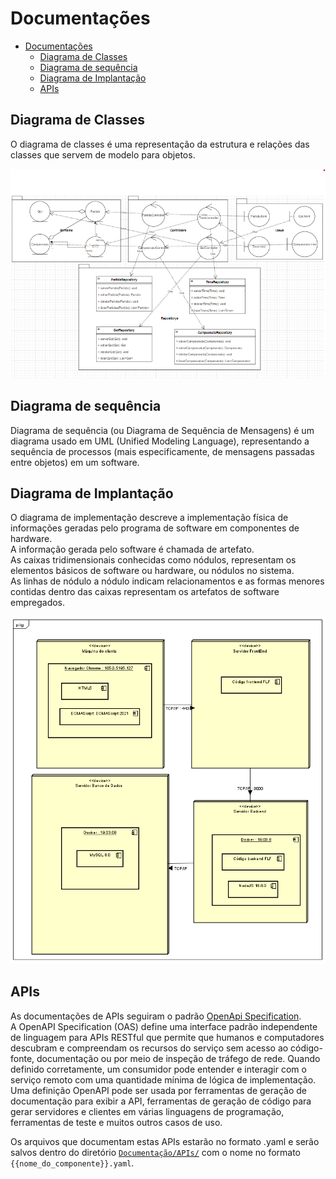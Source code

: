 # Documentações

- [Documentações](#documentações)
  - [Diagrama de Classes](#diagrama-de-classes)
  - [Diagrama de sequência](#diagrama-de-sequência)
  - [Diagrama de Implantação](#diagrama-de-implantação)
  - [APIs](#apis)

## Diagrama de Classes

O diagrama de classes é uma representação da estrutura e relações das classes que servem de modelo para objetos.

![Diagrama de Classes](./assets/Diagrama%20de%20classes.png)

## Diagrama de sequência

Diagrama de sequência (ou Diagrama de Sequência de Mensagens) é um diagrama usado em UML (Unified Modeling Language), representando a sequência de processos (mais especificamente, de mensagens passadas entre objetos) em um software.

## Diagrama de Implantação

O diagrama de implementação descreve a implementação física de informações geradas pelo programa de software em componentes de hardware.  
A informação gerada pelo software é chamada de artefato.  
As caixas tridimensionais conhecidas como nódulos, representam os elementos básicos de software ou hardware, ou nódulos no sistema.  
As linhas de nódulo a nódulo indicam relacionamentos e as formas menores contidas dentro das caixas representam os artefatos de software empregados.

![Diagrama de Implantação](./assets/diagrama-de-implantação.png)


## APIs

As documentações de APIs seguiram o padrão [OpenApi Specification](https://swagger.io/specification/).  
A OpenAPI Specification (OAS) define uma interface padrão independente de linguagem para APIs RESTful que permite que humanos e computadores descubram e compreendam os recursos do serviço sem acesso ao código-fonte, documentação ou por meio de inspeção de tráfego de rede. Quando definido corretamente, um consumidor pode entender e interagir com o serviço remoto com uma quantidade mínima de lógica de implementação.  
Uma definição OpenAPI pode ser usada por ferramentas de geração de documentação para exibir a API, ferramentas de geração de código para gerar servidores e clientes em várias linguagens de programação, ferramentas de teste e muitos outros casos de uso.  

Os arquivos que documentam estas APIs estarão no formato .yaml e serão salvos dentro do diretório [`Documentação/APIs/`](APIs/) com o nome no formato `{{nome_do_componente}}.yaml`.